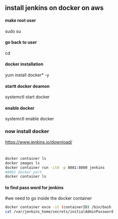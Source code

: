 ## install jenkins on docker on aws
#### make root user
sudo su
#### go back to user
cd
#### docker installation
yum install docker* -y
#### startt docker deamon
systemctl start docker
#### enable docker
systemctl enable docker
### now install docker 
https://www.jenkins.io/download/
#
  ```sh
  docker container ls
  docker images ls
  docker container run -itd -p 8081:8080 jenkins 
  #8081 docker port
  docker container ls
  ```
#### to find pass word for jenkins
#we need to go inside the docker container

 ```sh
 docker container exce -it (containerID) /bin/bash
 cat /var/jenkins_home/secrets/initialAdminPassword
 ```
 
  
